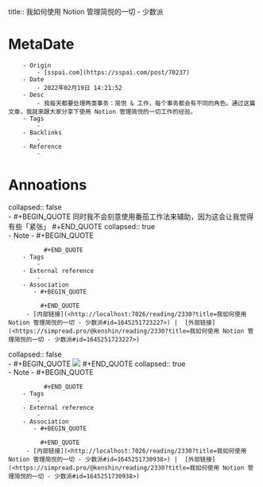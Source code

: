 title::  我如何使用 Notion 管理简悦的一切 - 少数派

# MetaDate
        - Origin
            - [sspai.com](https://sspai.com/post/70237)
        - Date
            - 2022年02月19日 14:21:52
        - Desc
            - 我每天都要处理两类事务：简悦 & 工作，每个事务都会有不同的角色。通过这篇文章，我就来跟大家分享下使用 Notion 管理简悦的一切工作的经验。
        - Tags
            - 
        - Backlinks
            - 
        - Reference
            - 

# Annoations

collapsed:: false  
    - #+BEGIN_QUOTE
        同时我不会刻意使用番茄工作法来辅助，因为这会让我觉得有些「紧张」 
        #+END_QUOTE
        collapsed:: true  
        - Note
            - #+BEGIN_QUOTE
               
              #+END_QUOTE
        - Tags
            - 
        - External reference
            - 
        - Association
           - #+BEGIN_QUOTE
            
             #+END_QUOTE
         - [内部链接](<http://localhost:7026/reading/2330?title=我如何使用 Notion 管理简悦的一切 - 少数派#id=1645251723227>) |  [外部链接](<https://simpread.pro/@kenshin/reading/2330?title=我如何使用 Notion 管理简悦的一切 - 少数派#id=1645251723227>)
collapsed:: false  
    - #+BEGIN_QUOTE
        ![](https://cdn.sspai.com/2021/12/01/article/79d285bfbe591e876962e00bd5a1614b) 
        #+END_QUOTE
        collapsed:: true  
        - Note
            - #+BEGIN_QUOTE
               
              #+END_QUOTE
        - Tags
            - 
        - External reference
            - 
        - Association
           - #+BEGIN_QUOTE
            
             #+END_QUOTE
         - [内部链接](<http://localhost:7026/reading/2330?title=我如何使用 Notion 管理简悦的一切 - 少数派#id=1645251730938>) |  [外部链接](<https://simpread.pro/@kenshin/reading/2330?title=我如何使用 Notion 管理简悦的一切 - 少数派#id=1645251730938>)
